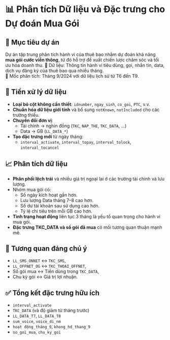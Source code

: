 # 📊 Phân tích Dữ liệu và Đặc trưng cho Dự đoán Mua Gói

## 🎯 Mục tiêu dự án
Dự án tập trung phân tích hành vi của thuê bao nhằm dự đoán khả năng **mua gói cước viễn thông**, từ đó hỗ trợ đề xuất chiến lược chăm sóc và tối ưu hóa doanh thu.
📂 Dữ liệu: Thông tin hành vi tiêu dùng, gọi, nhắn tin, data, dịch vụ đăng ký của thuê bao qua nhiều tháng.  
📅 Mốc phân tích: Tháng 9/2024 với dữ liệu lịch sử từ T6 đến T9.

## 🧹 Tiền xử lý dữ liệu
- **Loại bỏ cột không cần thiết**: `idnumber`, `ngay_sinh`, `co_goi`, `PTC`, v.v.
- **Chuẩn hóa dữ liệu giới tính** và bổ sung `notKnown`, `notIncluded` cho các trường thiếu.
- **Chuyển đổi đơn vị**:
  - Tài chính → nghìn đồng (`TKC`, `NAP_THE`, `TKC_DATA`, ...)
  - Data → GB (`LL_DATA_*`)
- **Tạo đặc trưng mới** từ ngày tháng:
  - `interval_activate`, `interval_topay`, `interval_tolock`, `interval_tocancel`

## 📈 Phân tích dữ liệu
- **Phân phối lệch trái** và nhiều giá trị ngoại lai ở các trường tài chính và lưu lượng.
- Nhóm mua gói có:
  - Số ngày kích hoạt gần hơn.
  - Lưu lượng Data tháng 7–8 cao hơn.
  - Số dư tài khoản sau sử dụng cao hơn.
  - Tỷ lệ chi tiêu trên mỗi GB cao hơn.
- **Tình trạng hoạt động** liên tục 3 tháng là yếu tố quan trọng cho hành vi mua gói.
- **Đặc trưng TKC_DATA và số gói đã mua** có mối tương quan thuận mạnh mẽ.

## 🔄 Tương quan đáng chú ý
- `LL_SMS_ONNET` ↔ `TKC_SMS`,  
- `LL_OFFNET_OG` ↔ `TKC_THOAI_OFFNET`,  
- Số gói mua ↔ Tiền dùng trong `TKC_DATA`,  
- Chu kỳ gói ↔ Giá trị lợi nhuận.

## ✅ Tổng kết đặc trưng hữu ích
- `interval_activate`
- `TKC_DATA` (và độ giảm từ tháng trước)
- `LL_DATA_T7`, `LL_DATA_T8`
- `sum_voice`, `voice_di_nm`
- `hoạt động_tháng_9`, `khong_hd_thang_9`
- `so_goi_mua`, `chu_ky_goi`
